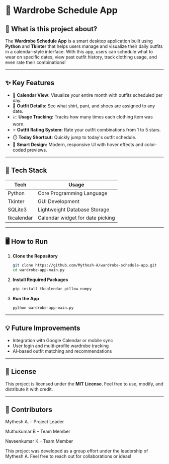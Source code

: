 
# 🧥 Wardrobe Schedule App

## 👕 What is this project about?

The **Wardrobe Schedule App** is a smart desktop application built using **Python** and **Tkinter** that helps users manage and visualize their daily outfits in a calendar-style interface. With this app, users can schedule what to wear on specific dates, view past outfit history, track clothing usage, and even rate their combinations!

---

## ✨ Key Features

- 📅 **Calendar View:** Visualize your entire month with outfits scheduled per day.
- 🧾 **Outfit Details:** See what shirt, pant, and shoes are assigned to any date.
- 📈 **Usage Tracking:** Tracks how many times each clothing item was worn.
- ⭐ **Outfit Rating System:** Rate your outfit combinations from 1 to 5 stars.
- ⏱️ **Today Shortcut:** Quickly jump to today's outfit schedule.
- 🧠 **Smart Design:** Modern, responsive UI with hover effects and color-coded previews.

---

## 🔧 Tech Stack

| Tech        | Usage                            |
|-------------|----------------------------------|
| Python      | Core Programming Language        |
| Tkinter     | GUI Development                  |
| SQLite3     | Lightweight Database Storage     |
| tkcalendar  | Calendar widget for date picking |

---

## 🖥️ How to Run

1. **Clone the Repository**
   ```bash
   git clone https://github.com/Mythesh-A/wardrobe-schedule-app.git
   cd wardrobe-app-main.py
   ```

2. **Install Required Packages**
   ```bash
   pip install tkcalendar pillow numpy
   ```

3. **Run the App**
   ```bash
   python wardrobe-app-main.py
   ```

---

## 💡 Future Improvements
- Integration with Google Calendar or mobile sync
- User login and multi-profile wardrobe tracking
- AI-based outfit matching and recommendations

---

## 📄 License

This project is licensed under the **MIT License**. Feel free to use, modify, and distribute it with credit.

---

## 👥 Contributors
Mythesh A. – Project Leader

Muthukumar B – Team Member

Naveenkumar K – Team Member

This project was developed as a group effort under the leadership of Mythesh A.
Feel free to reach out for collaborations or ideas!
